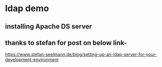 # ldap demo
## installing Apache DS server
## thanks to stefan for post on below link-

https://www.stefan-seelmann.de/blog/setting-up-an-ldap-server-for-your-development-environment